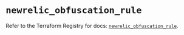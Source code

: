 # `newrelic_obfuscation_rule`

Refer to the Terraform Registry for docs: [`newrelic_obfuscation_rule`](https://registry.terraform.io/providers/newrelic/newrelic/3.45.0/docs/resources/obfuscation_rule).
